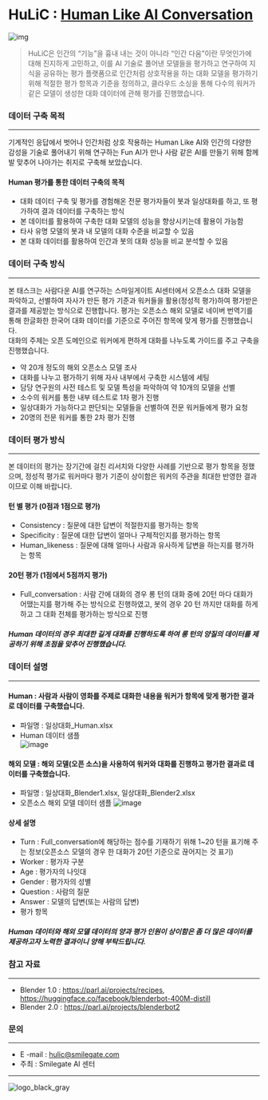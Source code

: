 # HuLiC : [Human Like AI Conversation](https://hulic.smilegate.net/) 

![img](https://user-images.githubusercontent.com/95196586/147039219-4568c0c3-2551-42ed-b150-cf9e88b91d19.jpg)


> HuLiC은 인간의 “기능”을 흉내 내는 것이 아니라 “인간 다움”이란 무엇인가에 대해 진지하게 고민하고, 이를 AI 기술로 풀어낸 모델들을 평가하고 연구하여 지식을 공유하는 평가 플랫폼으로
> 인간처럼 상호작용을 하는 대화 모델을 평가하기 위해 적절한 평가 항목과 기준을 정의하고, 클라우드 소싱을 통해 다수의 워커가 같은 모델이 생성한 대화 데이터에 관해 평가를 진행했습니다.


### 데이터 구축 목적
***
기계적인 응답에서 벗어나 인간처럼 상호 작용하는 Human Like AI와 인간의 다양한 감성을 기술로 풀어내기 위해 연구하는 Fun AI가 만나 사람 같은 AI를 만들기 위해 함께 발 맞추어 나아가는 취지로 구축해 보았습니다. 

#### Human 평가를 통한 데이터 구축의 목적
* 대화 데이터 구축 및 평가를 경험해온 전문 평가자들이 봇과 일상대화를 하고, 또 평가하여 결과 데이터를 구축하는 방식
* 본 데이터를 활용하여 구축한 대화 모델의 성능을 향상시키는데 활용이 가능함
* 타사 유명 모델의 봇과 내 모델의 대화 수준을 비교할 수 있음
* 본 대화 데이터를 활용하여 인간과 봇의 대화 성능을 비교 분석할 수 있음


### 데이터 구축 방식
***
본 태스크는 사람다운 AI를 연구하는 스마일게이트 AI센터에서 오픈소스 대화 모델을 파악하고, 선별하여 자사가 만든 평가 기준과 워커들을 활용(정성적 평가)하여 평가받은 결과를 제공받는 방식으로 진행합니다. 
평가는 오픈소스 해외 모델로 네이버 번역기를 통해 한글화한 한국어 대화 데이터를 기준으로 주어진 항목에 맞게 평가를 진행했습니다.  
대화의 주제는 오픈 도메인으로 워커에게 편하게 대화를 나누도록 가이드를 주고 구축을 진행했습니다.

- 약 20개 정도의 해외 오픈소스 모델 조사
- 대화를 나누고 평가하기 위해 자사 내부에서 구축한 시스템에 세팅
- 담당 연구원의 사전 테스트 및 모델 특성을 파악하여 약 10개의 모델을 선별
- 소수의 워커를 통한 내부 테스트로 1차 평가 진행
- 일상대화가 가능하다고 판단되는 모델들을 선별하여 전문 워커들에게 평가 요청
- 20명의 전문 워커를 통한 2차 평가 진행


### 데이터 평가 방식
***
본 데이터의 평가는 장기간에 걸친 리서치와 다양한 사례를 기반으로 평가 항목을 정했으며, 정성적 평가로 워커마다 평가 기준이 상이함은 워커의 주관을 최대한 반영한 결과이므로 이해 바랍니다. 

#### 턴 별 평가 (0점과 1점으로 평가)
- Consistency : 질문에 대한 답변이 적절한지를 평가하는 항목
- Specificity : 질문에 대한 답변이 얼마나 구체적인지를 평가하는 항목
- Human_likeness : 질문에 대해 얼마나 사람과 유사하게 답변을 하는지를 평가하는 항목
#### 20턴 평가 (1점에서 5점까지 평가)
- Full_conversation : 사람 간에 대화의 경우 롱 턴의 대화 중에 20턴 마다 대화가 어땠는지를 평가해 주는 방식으로 진행하였고, 봇의 경우 20 턴 까지만 대화를 하게 하고 그 대화 전체를 평가하는 방식으로 진행 

##### Human 데이터의 경우 최대한 길게 대화를 진행하도록 하여 롱 턴의 양질의 데이터를 제공하기 위해 초점을 맞추어 진행했습니다.


### 데이터 설명
***
#### Human : 사람과 사람이 영화를 주제로 대화한 내용을 워커가 항목에 맞게 평가한 결과로 데이터를 구축했습니다.
- 파일명 : 일상대화_Human.xlsx
- Human 데이터 샘플  
![image](https://user-images.githubusercontent.com/95196586/156278873-186cc411-9e92-42eb-a1fe-b589001f871f.png)

#### 해외 모델 : 해외 모델(오픈 소스)을 사용하여 워커와 대화를 진행하고 평가한 결과로 데이터를 구축했습니다.
- 파일명 : 일상대화_Blender1.xlsx, 일상대화_Blender2.xlsx
- 오픈소스 해외 모델 데이터 샘플
![image](https://user-images.githubusercontent.com/95196586/156279213-15bf5a13-ab0b-4e7f-8d66-2aa7cd6e1cae.png)

#### 상세 설명
- Turn : Full_conversation에 해당하는 점수를 기재하기 위해 1~20 턴을 표기해 주는 정보(오픈소스 모델의 경우 한 대화가 20턴 기준으로 끊어지는 것 표기) 
- Worker : 평가자 구분 
- Age : 평가자의 나잇대 
- Gender : 평가자의 성별
- Question : 사람의 질문
- Answer : 모델의 답변(또는 사람의 답변)
- 평가 항목

##### Human 데이터와 해외 모델 데이터의 양과 평가 인원이 상이함은 좀 더 많은 데이터를 제공하고자 노력한 결과이니 양해 부탁드립니다. 


### 참고 자료
***
- Blender 1.0 : https://parl.ai/projects/recipes, https://huggingface.co/facebook/blenderbot-400M-distill
- Blender 2.0 : https://parl.ai/projects/blenderbot2


### 문의
***
- E -mail : hulic@smilegate.com
- 주최 : Smilegate AI 센터
***

![logo_black_gray](https://user-images.githubusercontent.com/95196586/147066863-b9f99434-3ce8-463f-abb4-5e672b3a1fda.png)

                                                       

